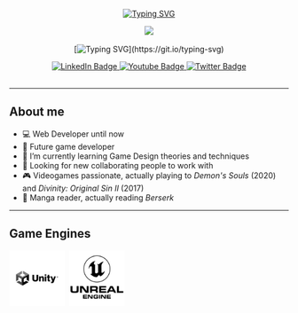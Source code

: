 <div id="header" align="center">
  
  [![Typing SVG](https://readme-typing-svg.demolab.com?font=Nunito&weight=900&size=26&duration=3000&pause=1000&color=F0DD04&center=true&multiline=true&repeat=false&width=500&height=70&lines=Welcome+to+my+GitHub+profile!;I'm+Mattia%2C+an+aspiring+Game+Designer)](https://git.io/typing-svg)
  
  <img src="https://media.giphy.com/media/iB52YKeaAFXnGkqLO0/giphy.gif" width="100"/>

  [![Typing SVG](https://readme-typing-svg.demolab.com?font=Delicious+Handrawn&size=18&pause=3000&color=F027BD&center=true&vCenter=true&multiline=true&width=500&lines="+Failure+doesn%E2%80%99t+mean+the+game+is+over%2C+it+means+try+again+with+experience+")](https://git.io/typing-svg)
  
  <div id="badges">
    <a href="https://www.linkedin.com/in/mattia-solimeno/">
      <img src="https://img.shields.io/badge/LinkedIn-blue?style=for-the-badge&logo=linkedin&logoColor=white" alt="LinkedIn Badge"/>
    </a>
    <a href="https://www.youtube.com/channel/UCot9iWSPzkfJPJTbpdf9vDA">
      <img src="https://img.shields.io/badge/YouTube-red?style=for-the-badge&logo=youtube&logoColor=white" alt="Youtube Badge"/>
    </a>
    <a href="your-twitter-URL">
      <img src="https://img.shields.io/badge/Twitter-blue?style=for-the-badge&logo=twitter&logoColor=white" alt="Twitter Badge"/>
    </a>
  </div>
  
  <img src="https://komarev.com/ghpvc/?username=mattsoli&style=flat-square&color=blue" alt=""/>
  
</div>

---

## About me
* :computer: Web Developer until now
* :game_die: Future game developer
* 🌱 I’m currently learning Game Design theories and techniques
* :dancers: Looking for new collaborating people to work with
* :video_game: Videogames passionate, actually playing to *Demon's Souls* (2020) and *Divinity: Original Sin II* (2017)
* :book: Manga reader, actually reading *Berserk*

---

## Game Engines
<div>
  <img src="https://github.com/devicons/devicon/blob/master/icons/unity/unity-original-wordmark.svg" title="Unity" alt="Unity" width="100" height="100"/>&nbsp;
  <img src="https://github.com/devicons/devicon/blob/master/icons/unrealengine/unrealengine-original-wordmark.svg" title="Unreal Engine" alt="Unreal Engine" width="100" height="100"/>&nbsp;
</div>

